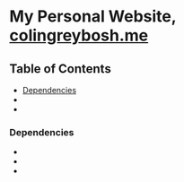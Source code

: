 # My Personal Website, [colingreybosh.me](https://colingreybosh.me/)
## Table of Contents

- [Dependencies](#dependencies)
-
-

### Dependencies
-
-
-
